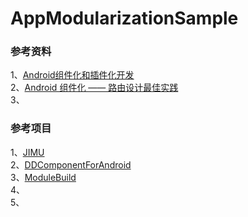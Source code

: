 # AppModularizationSample   

### 参考资料    
1、[Android组件化和插件化开发](https://www.cnblogs.com/android-blogs/p/5703355.html)             
2、[Android 组件化 —— 路由设计最佳实践](https://www.jianshu.com/p/8a3eeeaf01e8)     
3、[]()    


### 参考项目  
1、[JIMU](https://github.com/mqzhangw/JIMU)    
2、[DDComponentForAndroid](https://github.com/luojilab/DDComponentForAndroid)   
3、[ModuleBuild]()   
4、[]()   
5、[]()    


